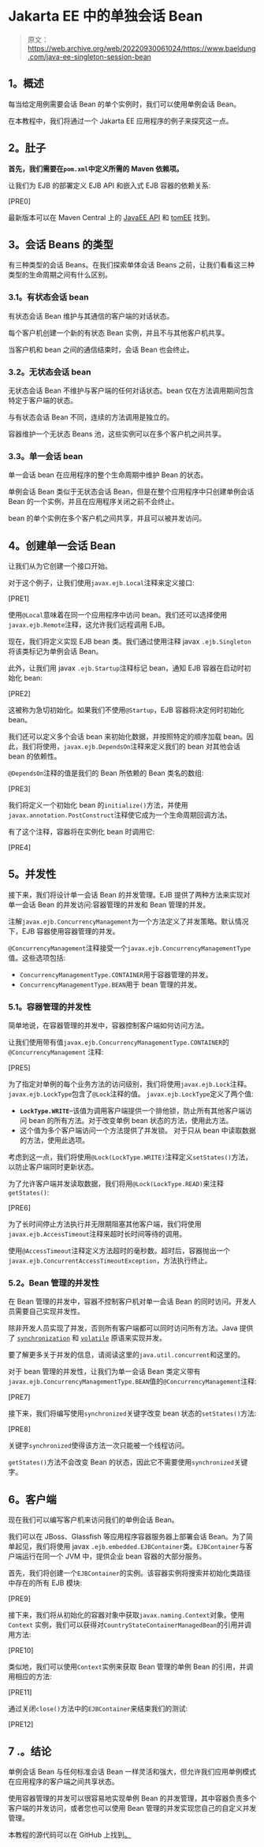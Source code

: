# Jakarta EE 中的单独会话 Bean

> 原文：<https://web.archive.org/web/20220930061024/https://www.baeldung.com/java-ee-singleton-session-bean>

## **1。概述**

每当给定用例需要会话 Bean 的单个实例时，我们可以使用单例会话 Bean。

在本教程中，我们将通过一个 Jakarta EE 应用程序的例子来探究这一点。

## **2。肚子**

**首先，我们需要在`pom.xml`中定义所需的 Maven 依赖项。**

让我们为 EJB 的部署定义 EJB API 和嵌入式 EJB 容器的依赖关系:

[PRE0]

最新版本可以在 Maven Central 上的 [JavaEE API](https://web.archive.org/web/20221126220300/https://search.maven.org/classic/#search%7Cgav%7C1%7Cg%3A%22javax%22%20AND%20a%3A%22javaee-api%22) 和 [tomEE](https://web.archive.org/web/20221126220300/https://search.maven.org/classic/#search%7Cgav%7C1%7Cg%3A%22org.apache.tomee.maven%22%20AND%20a%3A%22tomee-embedded-maven-plugin%22) 找到。

## **3。会话 Beans 的类型**

有三种类型的会话 Beans。在我们探索单体会话 Beans 之前，让我们看看这三种类型的生命周期之间有什么区别。

### **3.1。有状态会话 bean**

有状态会话 Bean 维护与其通信的客户端的对话状态。

每个客户机创建一个新的有状态 Bean 实例，并且不与其他客户机共享。

当客户机和 bean 之间的通信结束时，会话 Bean 也会终止。

### **3.2。无状态会话 bean**

无状态会话 Bean 不维护与客户端的任何对话状态。bean 仅在方法调用期间包含特定于客户端的状态。

与有状态会话 Bean 不同，连续的方法调用是独立的。

容器维护一个无状态 Beans 池，这些实例可以在多个客户机之间共享。

### **3.3。单一会话 bean**

单一会话 bean 在应用程序的整个生命周期中维护 Bean 的状态。

单例会话 Bean 类似于无状态会话 Bean，但是在整个应用程序中只创建单例会话 Bean 的一个实例，并且在应用程序关闭之前不会终止。

bean 的单个实例在多个客户机之间共享，并且可以被并发访问。

## **4。创建单一会话 Bean**

让我们从为它创建一个接口开始。

对于这个例子，让我们使用`javax.ejb.Local`注释来定义接口:

[PRE1]

使用`@Local`意味着在同一个应用程序中访问 bean。我们还可以选择使用`javax.ejb.Remote`注释，这允许我们远程调用 EJB。

现在，我们将定义实现 EJB bean 类。我们通过使用注释 javax `.ejb.Singleton`将该类标记为单例会话 Bean。

此外，让我们用 javax `.ejb.Startup`注释标记 bean，通知 EJB 容器在启动时初始化 bean:

[PRE2]

这被称为急切初始化。如果我们不使用`@Startup`，EJB 容器将决定何时初始化 bean。

我们还可以定义多个会话 bean 来初始化数据，并按照特定的顺序加载 bean。因此，我们将使用，`javax.ejb.DependsOn`注释来定义我们的 bean 对其他会话 bean 的依赖性。

`@DependsOn`注释的值是我们的 Bean 所依赖的 Bean 类名的数组:

[PRE3]

我们将定义一个初始化 bean 的`initialize()`方法，并使用`javax.annotation.PostConstruct`注释使它成为一个生命周期回调方法。

有了这个注释，容器将在实例化 bean 时调用它:

[PRE4]

## **5。并发性**

接下来，我们将设计单一会话 Bean 的并发管理。EJB 提供了两种方法来实现对单一会话 Bean 的并发访问:容器管理的并发和 Bean 管理的并发。

注解`javax.ejb.ConcurrencyManagement`为一个方法定义了并发策略。默认情况下，EJB 容器使用容器管理的并发。

`@ConcurrencyManagement`注释接受一个`javax.ejb.ConcurrencyManagementType`值。这些选项包括:

*   `ConcurrencyManagementType.CONTAINER`用于容器管理的并发。
*   `ConcurrencyManagementType.BEAN`用于 bean 管理的并发。

### **5.1。容器管理的并发性**

简单地说，在容器管理的并发中，容器控制客户端如何访问方法。

让我们使用带有值`javax.ejb.ConcurrencyManagementType.CONTAINER`的`@ConcurrencyManagement` 注释:

[PRE5]

为了指定对单例的每个业务方法的访问级别，我们将使用`javax.ejb.Lock`注释。`javax.ejb.LockType`包含了`@Lock`注释的值。 `javax.ejb.LockType`定义了两个值:

*   **`LockType.WRITE`**–该值为调用客户端提供一个排他锁，防止所有其他客户端访问 bean 的所有方法。对于改变单例 bean 状态的方法，使用此方法。
*   这个值为多个客户端访问一个方法提供了并发锁。
    对于只从 bean 中读取数据的方法，使用此选项。

考虑到这一点，我们将使用`@Lock(LockType.WRITE)`注释定义`setStates()`方法，以防止客户端同时更新状态。

为了允许客户端并发读取数据，我们将用`@Lock(LockType.READ)`来注释`getStates()`:

[PRE6]

为了长时间停止方法执行并无限期阻塞其他客户端，我们将使用`javax.ejb.AccessTimeout`注释来超时长时间等待的调用。

使用`@AccessTimeout`注释定义方法超时的毫秒数。超时后，容器抛出一个`javax.ejb.ConcurrentAccessTimeoutException`，方法执行终止。

### 5.2。Bean 管理的并发性

在 Bean 管理的并发中，容器不控制客户机对单一会话 Bean 的同时访问。开发人员需要自己实现并发性。

除非开发人员实现了并发，否则所有客户端都可以同时访问所有方法。Java 提供了 [`synchronization`](/web/20221126220300/https://www.baeldung.com/java-synchronized) 和 [`volatile`](/web/20221126220300/https://www.baeldung.com/java-volatile) 原语来实现并发。

要了解更多关于并发的信息，请阅读这里的`java.util.concurrent`和这里的。

对于 bean 管理的并发性，让我们为单一会话 Bean 类定义带有`javax.ejb.ConcurrencyManagementType.BEAN`值的`@ConcurrencyManagement`注释:

[PRE7]

接下来，我们将编写使用`synchronized`关键字改变 bean 状态的`setStates()`方法:

[PRE8]

关键字`synchronized`使得该方法一次只能被一个线程访问。

`getStates()`方法不会改变 Bean 的状态，因此它不需要使用`synchronized`关键字。

## **6。客户端**

现在我们可以编写客户机来访问我们的单例会话 Bean。

我们可以在 JBoss、Glassfish 等应用程序容器服务器上部署会话 Bean。为了简单起见，我们将使用 javax `.ejb.embedded.EJBContainer`类。`EJBContainer`与客户端运行在同一个 JVM 中，提供企业 bean 容器的大部分服务。

首先，我们将创建一个`EJBContainer`的实例。该容器实例将搜索并初始化类路径中存在的所有 EJB 模块:

[PRE9]

接下来，我们将从初始化的容器对象中获取`javax.naming.Context`对象。使用`Context` 实例，我们可以获得对`CountryStateContainerManagedBean`的引用并调用方法:

[PRE10]

类似地，我们可以使用`Context`实例来获取 Bean 管理的单例 Bean 的引用，并调用相应的方法:

[PRE11]

通过关闭`close()`方法中的`EJBContainer`来结束我们的测试:

[PRE12]

## 7 .**。结论**

单例会话 Bean 与任何标准会话 Bean 一样灵活和强大，但允许我们应用单例模式在应用程序的客户端之间共享状态。

使用容器管理的并发可以很容易地实现单例 Bean 的并发管理，其中容器负责多个客户端的并发访问，或者您也可以使用 Bean 管理的并发实现您自己的自定义并发管理。

本教程的源代码可以在 GitHub 上找到[。](https://web.archive.org/web/20221126220300/https://github.com/eugenp/tutorials/tree/master/spring-ejb-modules)